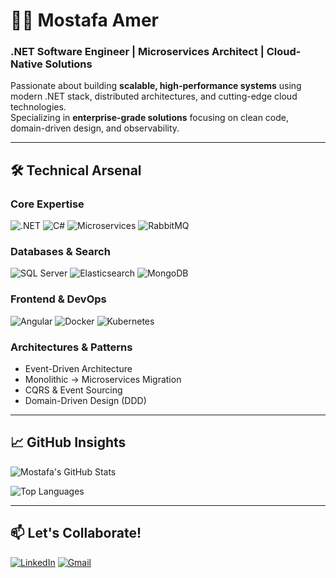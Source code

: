 # 👨‍💻 Mostafa Amer  
### **.NET Software Engineer | Microservices Architect | Cloud-Native Solutions**  

Passionate about building **scalable, high-performance systems** using modern .NET stack, distributed architectures, and cutting-edge cloud technologies.  
Specializing in **enterprise-grade solutions** focusing on clean code, domain-driven design, and observability.  

---

## 🛠️ **Technical Arsenal**  

### **Core Expertise**  
![.NET](https://img.shields.io/badge/.NET-512BD4?style=for-the-badge&logo=dotnet&logoColor=white)
![C#](https://img.shields.io/badge/C%23-239120?style=for-the-badge&logo=c-sharp&logoColor=white)
![Microservices](https://img.shields.io/badge/-Microservices-FF6F00?style=for-the-badge&logo=kubernetes&logoColor=white)
![RabbitMQ](https://img.shields.io/badge/-RabbitMQ-FF6600?style=for-the-badge&logo=rabbitmq&logoColor=white)

### **Databases & Search**  
![SQL Server](https://img.shields.io/badge/Microsoft%20SQL%20Server-CC2927?style=for-the-badge&logo=microsoft-sql-server&logoColor=white)
![Elasticsearch](https://img.shields.io/badge/-Elasticsearch-005571?style=for-the-badge&logo=elasticsearch&logoColor=white)
![MongoDB](https://img.shields.io/badge/-MongoDB-47A248?style=for-the-badge&logo=mongodb&logoColor=white)

### **Frontend & DevOps**  
![Angular](https://img.shields.io/badge/-Angular-DD0031?style=for-the-badge&logo=angular&logoColor=white)
![Docker](https://img.shields.io/badge/-Docker-2496ED?style=for-the-badge&logo=docker&logoColor=white)
![Kubernetes](https://img.shields.io/badge/-Kubernetes-326CE5?style=for-the-badge&logo=kubernetes&logoColor=white)

### **Architectures & Patterns**  
- Event-Driven Architecture  
- Monolithic → Microservices Migration  
- CQRS & Event Sourcing  
- Domain-Driven Design (DDD)  

---

## 📈 **GitHub Insights**  
![Mostafa's GitHub Stats](https://github-readme-stats.vercel.app/api?username=mostafaamer-22&show_icons=true&theme=radical&hide_border=true&include_all_commits=true)  

![Top Languages](https://github-readme-stats.vercel.app/api/top-langs/?username=mostafaamer-22&layout=compact&theme=radical&hide_border=true&langs_count=8)  

---

## 📫 **Let's Collaborate!**  
[![LinkedIn](https://img.shields.io/badge/LinkedIn-0A66C2?style=for-the-badge&logo=linkedin&logoColor=white)](https://www.linkedin.com/in/mostafa-amer-soliman/)
[![Gmail](https://img.shields.io/badge/Gmail-D14836?style=for-the-badge&logo=gmail&logoColor=white)](mailto:mostafa.amer.soliman@gmail.com)
